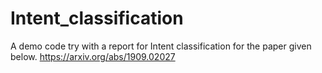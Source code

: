 # Intent_classification
A demo code try with a report for Intent classification for the paper given below.
https://arxiv.org/abs/1909.02027
